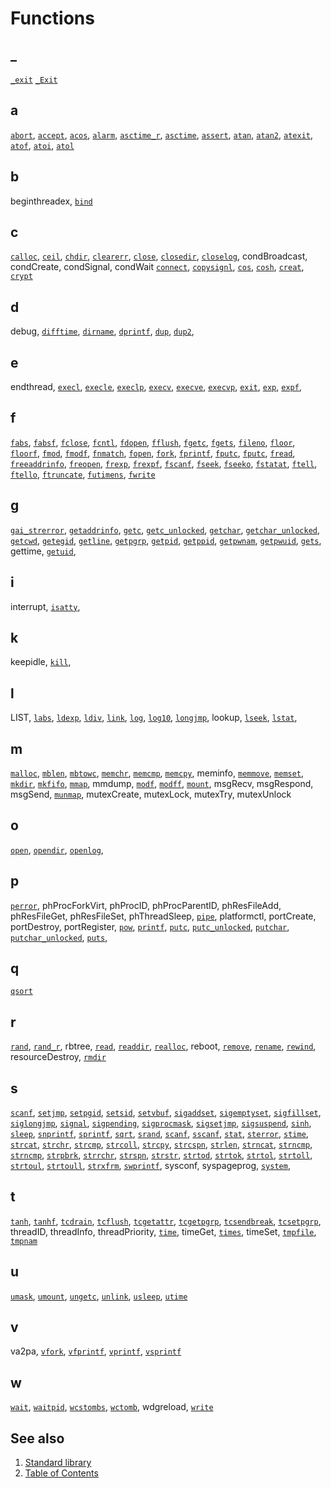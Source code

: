 # Functions

## _

[`_exit`](./_/_Exit.part-impl.md) <!-- #updated# -->
[`_Exit`](./_/_Exit.part-impl.md) <!-- #updated# -->

## a

[`abort`](./a/abort.part-impl.md),
[`accept`](./a/accept.part-impl.md),
[`acos`](./a/acos.impl.md),
[`alarm`](./a/alarm.impl.md),
[`asctime_r`](./a/asctime_r.impl.md),
[`asctime`](./a/asctime.impl.md),
[`assert`](./a/assert.impl.md),
[`atan`](./a/atan.part-impl.md),
[`atan2`](./a/atan2.part-impl.md),
[`atexit`](./a/atexit.part-impl.md),
[`atof`](./a/atof.part-impl.md),
[`atoi`](./a/atoi.part-impl.md),
[`atol`](./a/atol.part-impl.md)

## b

beginthreadex,
[`bind`](./b/bind.part-impl.md) <!-- #updated# -->

## c

[`calloc`](./c/calloc.part-impl.md),
[`ceil`](./c/ceil.part-impl.md),
[`chdir`](./c/chdir.part-impl.md),
[`clearerr`](./c/clearerr.md),
[`close`](./c/close.part-impl.md),
[`closedir`](./c/closedir.md),
[`closelog`](./o/openlog.part-impl.md), <!-- updated -->
condBroadcast,
condCreate,
condSignal,
condWait
[`connect`](./c/connect.part-impl.md),
[`copysignl`](./c/copysignl.md),
[`cos`](./c/cos.md),
[`cosh`](./c/cosh.part-impl.md),
[`creat`](./c/creat.part-impl.md),
[`crypt`](./c/crypt.part-impl.md)

## d

debug,
[`difftime`](./d/difftime.part-impl.md), <!-- updated -->
[`dirname`](./d/dirname.part-impl.md), <!-- updated -->
[`dprintf`](./p/printf.part-impl.md), <!-- updated -->
[`dup`](./d/dup.part-impl.md), <!-- updated -->
[`dup2`](./d/dup.part-impl.md), <!-- updated -->

## e

endthread,
[`execl`](./e/execl.part-impl.md), <!-- updated -->
[`execle`](./e/execl.part-impl.md), <!-- updated -->
[`execlp`](./e/execl.part-impl.md), <!-- updated -->
[`execv`](./e/execl.part-impl.md), <!-- updated -->
[`execve`](./e/execl.part-impl.md), <!-- updated -->
[`execvp`](./e/execl.part-impl.md), <!-- updated -->
[`exit`](./e/exit.part-impl.md), <!-- updated -->
[`exp`](./e/exp.part-impl.md), <!-- updated -->
[`expf`](./e/exp.part-impl.md), <!-- updated -->

## f

[`fabs`](./f/fabs.part-impl.md), <!-- updated -->
[`fabsf`](./f/fabs.part-impl.md), <!-- updated -->
[`fclose`](./f/fclose.part-impl.md), <!-- updated -->
[`fcntl`](./f/fcntl.part-impl.md), <!-- updated -->
[`fdopen`](./f/fdopen.part-impl.md), <!-- updated -->
[`fflush`](./f/fflush.part-impl.md), <!-- updated -->
[`fgetc`](./f/fgetc.part-impl.md), <!-- updated -->
[`fgets`](./f/fgets.part-impl.md), <!-- updated -->
[`fileno`](./f/fileno.part-impl.md), <!-- updated -->
[`floor`](./f/floor.part-impl.md), <!-- updated -->
[`floorf`](./f/floor.part-impl.md), <!-- updated -->
[`fmod`](./f/fmod.part-impl.md), <!-- updated -->
[`fmodf`](./f/fmod.part-impl.md), <!-- updated -->
[`fnmatch`](./f/fnmatch.part-impl.md), <!-- updated -->
[`fopen`](./f/fopen.part-impl.md), <!-- updated -->
[`fork`](./f/fork.part-impl.md), <!-- updated -->
[`fprintf`](./p/printf.part-impl.md), <!-- updated -->
[`fputc`](./f/fputc.part-impl.md), <!-- updated -->
[`fputc`](./f/fputc.part-impl.md), <!-- updated -->
[`fread`](./f/fread.part-impl.md), <!-- updated -->
[`freeaddrinfo`](./g/getaddrinfo.part-impl.md), <!-- updated -->
[`freopen`](./f/freopen.part-impl.md), <!-- updated -->
[`frexp`](./f/frexp.part-impl.md), <!-- updated -->
[`frexpf`](./f/frexp.part-impl.md), <!-- updated -->
[`fscanf`](./f/fscanf.part-impl.md), <!-- updated -->
[`fseek`](./f/fseek.part-impl.md), <!-- updated -->
[`fseeko`](./f/fseek.part-impl.md), <!-- updated -->
[`fstatat`](./s/stat.part-impl.md), <!-- updated -->
[`ftell`](./f/ftell.part-impl.md), <!-- updated -->
[`ftello`](./f/ftell.part-impl.md), <!-- updated -->
[`ftruncate`](./f/ftruncate.part-impl.md), <!-- updated -->
[`futimens`](./u/utime.part-impl.md), <!-- #updated# -->
[`fwrite`](./f/fwrite.part-impl.md) <!-- updated -->

## g

[`gai_strerror`](./g/gai_strerror.part-impl.md), <!-- updated -->
[`getaddrinfo`](./g/getaddrinfo.part-impl.md), <!-- updated -->
[`getc`](./g/getc.part-impl.md), <!-- updated -->
[`getc_unlocked`](./p/putchar_unlocked.part-impl.md), <!-- updated -->
[`getchar`](./g/getchar.part-impl.md), <!-- updated -->
[`getchar_unlocked`](./p/putchar_unlocked.part-impl.md), <!-- updated -->
[`getcwd`](./g/getcwd.part-impl.md), <!-- updated -->
[`getegid`](./g/getegid.part-impl.md), <!-- updated -->
[`getline`](./g/getline.part-impl.md), <!-- updated -->
[`getpgrp`](./g/getpgrp.part-impl.md), <!-- updated -->
[`getpid`](./g/getpid.part-impl.md), <!-- updated -->
[`getppid`](./g/getppid.part-impl.md), <!-- updated -->
[`getpwnam`](./g/getpwnam.part-impl.md), <!-- updated -->
[`getpwuid`](./g/getpwuid.part-impl.md), <!-- updated -->
[`gets`](./g/gets.part-impl.md), <!-- updated -->
gettime,
[`getuid`](./g/getuid.part-impl.md), <!-- updated -->

## i

interrupt,
[`isatty`](./i/isatty.part-impl.md), <!-- updated -->

## k

keepidle,
[`kill`](./k/kill.part-impl.md), <!-- updated -->

## l

LIST,
[`labs`](./l/labs.part-impl.md), <!-- updated -->
[`ldexp`](./l/ldexp.part-impl.md), <!-- updated -->
[`ldiv`](./l/ldiv.part-impl.md), <!-- updated -->
[`link`](./l/link.part-impl.md), <!-- updated -->
[`log`](./l/log.part-impl.md), <!-- updated -->
[`log10`](./l/log10.part-impl.md), <!-- updated -->
[`longjmp`](./l/longjmp.part-impl.md), <!-- updated -->
lookup,
[`lseek`](./l/lseek.part-impl.md), <!-- updated -->
[`lstat`](./s/stat.part-impl.md), <!-- updated -->

## m

[`malloc`](./m/malloc.part-impl.md), <!-- updated -->
[`mblen`](./m/mblen.part-impl.md), <!-- updated -->
[`mbtowc`](./m/mbtowc.part-impl.md), <!-- updated -->
[`memchr`](./m/memchr.part-impl.md), <!-- updated -->
[`memcmp`](./m/memcmp.part-impl.md), <!-- updated -->
[`memcpy`](./m/memcpy.part-impl.md), <!-- updated -->
meminfo,
[`memmove`](./m/memmove.part-impl.md), <!-- updated -->
[`memset`](./m/memset.part-impl.md), <!-- updated -->
[`mkdir`](./m/mkdir.part-impl.md), <!-- updated -->
[`mkfifo`](./m/mkfifo.part-impl.md), <!-- updated -->
[`mmap`](./m/mmap.part-impl.md), <!-- updated -->
mmdump,
[`modf`](./m/modf.part-impl.md), <!-- updated -->
[`modff`](./m/modf.part-impl.md), <!-- updated -->
[`mount`](./m/mount.md),
msgRecv,
msgRespond,
msgSend,
[`munmap`](./m/munmap.part-impl.md), <!-- updated -->
mutexCreate,
mutexLock,
mutexTry,
mutexUnlock

## o

[`open`](./o/open.part-impl.md), <!-- updated -->
[`opendir`](./o/opendir.part-impl.md), <!-- updated -->
[`openlog`](./o/openlog.part-impl.md), <!-- updated -->

## p

[`perror`](./p/perror.part-impl.md), <!-- updated -->
phProcForkVirt,
phProcID,
phProcParentID,
phResFileAdd,
phResFileGet,
phResFileSet,
phThreadSleep,
[`pipe`](./p/pipe.part-impl.md), <!-- updated -->
platformctl,
portCreate,
portDestroy,
portRegister,
[`pow`](./p/pow.part-impl.md), <!-- updated -->
[`printf`](./p/printf.part-impl.md), <!-- updated -->
[`putc`](./p/putc.part-impl.md), <!-- updated -->
[`putc_unlocked`](./p/putchar_unlocked.part-impl.md), <!-- updated -->
[`putchar`](./p/putchar.part-impl.md), <!-- updated -->
[`putchar_unlocked`](./p/putchar_unlocked.part-impl.md), <!-- updated -->
[`puts`](./p/puts.part-impl.md), <!-- updated -->

## q

[`qsort`](./q/qsort.part-impl.md) <!-- updated -->

## r

[`rand`](./r/rand.part-impl.md), <!-- updated -->
[`rand_r`](./r/rand.part-impl.md), <!-- updated -->
rbtree,
[`read`](./r/read.part-impl.md), <!-- updated -->
[`readdir`](./r/readdir.part-impl.md), <!-- updated -->
[`realloc`](./r/realloc.part-impl.md), <!-- updated -->
reboot,
[`remove`](./r/remove.part-impl.md), <!-- updated -->
[`rename`](./r/rename.part-impl.md), <!-- updated -->
[`rewind`](./r/rewind.part-impl.md), <!-- updated -->
resourceDestroy,
[`rmdir`](./r/rmdir.part-impl.md) <!-- updated -->

## s

[`scanf`](./s/scanf.part-impl.md),
[`setjmp`](./s/setjmp.part-impl.md), <!-- updated -->
[`setpgid`](./s/setpgid.part-impl.md), <!-- updated -->
[`setsid`](./s/setsid.part-impl.md), <!-- updated -->
[`setvbuf`](./s/setvbuf.part-impl.md), <!-- updated -->
[`sigaddset`](./s/sigaddset.part-impl.md), <!-- updated -->
[`sigemptyset`](./s/sigemptyset.part-impl.md), <!-- updated -->
[`sigfillset`](./s/sigfillset.part-impl.md), <!-- updated -->
[`siglongjmp`](./s/siglongjmp.part-impl.md), <!-- updated -->
[`signal`](./s/signal.part-impl.md), <!-- updated -->
[`sigpending`](./s/sigpending.part-impl.md), <!-- updated -->
[`sigprocmask`](./s/sigprocmask.part-impl.md), <!-- updated -->
[`sigsetjmp`](./s/sigsetjmp.part-impl.md), <!-- updated -->
[`sigsuspend`](./s/sigsuspend.part-impl.md), <!-- updated -->
[`sinh`](./s/sinh.part-impl.md), <!-- updated -->
[`sleep`](./s/sleep.part-impl.md), <!-- updated -->
[`snprintf`](./p/printf.part-impl.md), <!-- updated -->
[`sprintf`](./p/printf.part-impl.md), <!-- updated -->
[`sqrt`](./s/sqrt.part-impl.md), <!-- updated -->
[`srand`](./r/rand.part-impl.md), <!-- updated -->
[`scanf`](./f/fscanf.part-impl.md), <!-- updated -->
[`sscanf`](./f/fscanf.part-impl.md), <!-- updated -->
[`stat`](./s/stat.part-impl.md), <!-- updated -->
[`sterror`](./s/sterror.md),
[`stime`](./s/stime.md),
[`strcat`](./s/strcat.part-impl.md), <!-- updated -->
[`strchr`](./s/strchr.part-impl.md), <!-- updated -->
[`strcmp`](./s/strcmp.part-impl.md), <!-- updated -->
[`strcoll`](./s/strcoll.part-impl.md), <!-- updated -->
[`strcpy`](./s/strcpy.part-impl.md), <!-- updated -->
[`strcspn`](./s/strcspn.part-impl.md), <!-- updated -->
[`strlen`](./s/strlen.part-impl.md), <!-- updated -->
[`strncat`](./s/strncat.part-impl.md), <!-- updated -->
[`strncmp`](./s/strncmp.part-impl.md), <!-- updated -->
[`strncmp`](./s/strncmp.part-impl.md), <!-- updated -->
[`strpbrk`](./s/strpbrk.part-impl.md), <!-- updated -->
[`strrchr`](./s/strrchr.part-impl.md), <!-- updated -->
[`strspn`](./s/strspn.part-impl.md), <!-- updated -->
[`strstr`](./s/strstr.part-impl.md), <!-- updated -->
[`strtod`](./s/strtod.part-impl.md), <!-- updated -->
[`strtok`](./s/strtok.part-impl.md), <!-- updated -->
[`strtol`](./s/strtol.part-impl.md), <!-- updated -->
[`strtoll`](./s/strtol.part-impl.md), <!-- updated -->
[`strtoul`](./s/strtoul.part-impl.md), <!-- updated -->
[`strtoull`](./s/strtoul.part-impl.md), <!-- updated -->
[`strxfrm`](./s/strxfrm.part-impl.md), <!-- updated -->
[`swprintf`](./s/swprintf.md), 
sysconf,
syspageprog,
[`system`](./s/system.part-impl.md), <!-- updated -->

## t

[`tanh`](./t/tanh.part-impl.md), <!-- #updated# -->
[`tanhf`](./t/tanh.part-impl.md), <!-- #updated# -->
[`tcdrain`](./t/tcdrain.part-impl.md), <!-- #updated# -->
[`tcflush`](./t/tcflush.part-impl.md), <!-- #updated# -->
[`tcgetattr`](./t/tcgetattr.part-impl.md), <!-- #updated# -->
[`tcgetpgrp`](./t/tcgetpgrp.part-impl.md), <!-- #updated# -->
[`tcsendbreak`](./t/tcsendbreak.part-impl.md), <!-- #updated# -->
[`tcsetpgrp`](./t/tcsetpgrp.part-impl.md), <!-- #updated# -->
threadID,
threadInfo,
threadPriority,
[`time`](./t/time.part-impl.md), <!-- #updated# -->
timeGet,
[`times`](./t/times.part-impl.md), <!-- #updated# -->
timeSet,
[`tmpfile`](./t/tmpfile.part-impl.md), <!-- #updated# -->
[`tmpnam`](./t/tmpnam.part-impl.md) <!-- #updated# -->

## u

[`umask`](./u/umask.part-impl.md), <!-- #updated# -->
[`umount`](./u/umount.phrtos.md), <!-- #updated# -->
[`ungetc`](./u/ungetc.part-impl.md), <!-- #updated# -->
[`unlink`](./u/unlink.part-impl.md), <!-- #updated# -->
[`usleep`](./u/usleep.part-impl.md), <!-- #updated# -->
[`utime`](./u/utime.part-impl.md) <!-- #updated# -->

## v

va2pa,
[`vfork`](./v/vfork.part-impl.md), <!-- #updated# -->
[`vfprintf`](./v/vprintf.part-impl.md), <!-- #updated# -->
[`vprintf`](./v/vprintf.part-impl.md), <!-- #updated# -->
[`vsprintf`](./v/vprintf.part-impl.md) <!-- #updated# -->

## w

[`wait`](./w/waitpid.part-impl.md), <!-- #updated# -->
[`waitpid`](./w/waitpid.part-impl.md), <!-- #updated# -->
[`wcstombs`](./w/wcstombs.non-impl.md), <!-- #updated# -->
[`wctomb`](./w/wctomb.non-impl.md), <!-- #updated# -->
wdgreload,
[`write`](./w/write.part-impl.md) <!-- #updated# -->

## See also

1. [Standard library](../README.md)
2. [Table of Contents](../../README.md)